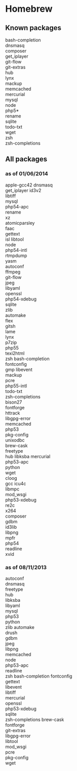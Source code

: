 # Homebrew

## Known packages

bash-completion  
dnsmasq   
composer  
get_iplayer  
git-flow  
git-extras  
hub  
lynx  
mackup  
memcached  
mercurial  
mysql  
node  
php5*    
rename  
sqlite  
todo-txt  
wget  
zsh  
zsh-completions  


## All packages

### as of 01/06/2014

apple-gcc42	
dnsmasq		
get_iplayer	
id3v2		
libtiff		
mysql		
php54-apc	 
rename	
xz	
atomicparsley	
faac	
gettext		
isl	
libtool		
node	
php54-intl 	
rtmpdump	
yasm	
autoconf	
ffmpeg		
git-flow	
jpeg	
libyaml		
openssl		
php54-xdebug	
sqlite	
zlib	
automake	 
flex	
gitsh	
lame	
lynx	
p7zip	
php55	
texi2html 	
zsh	
bash-completion		
fontconfig 	
gmp	
libevent	
mackup	
pcre	
php55-intl 	
todo-txt	
zsh-completions		
bison27		
fontforge	
httrack		
libgpg-error	
memcached	
php53	
pkg-config	
unixodbc	
brew-cask	
freetype	
hub	
libksba	
mercurial 	
php53-apc	
python	
wget	
cloog	
gcc	
icu4c	
libmpc	
mod_wsgi	
php53-xdebug	
re2c	
x264	
composer	 
gdbm	
id3lib	
libpng	
mpfr	
php54	
readline	
xvid	

### as of 08/11/2013

autoconf	
dnsmasq		
freetype	
hub		
libksba		
libyaml		
mysql		
php53		
python		
zlib
automake	
drush		
gdbm		
jpeg		
libpng		
memcached	
node		
php53-apc	
readline	
zsh
bash-completion	
fontconfig	
gettext		
libevent	
libtiff		
mercurial	
openssl		
php53-xdebug	
sqlite		
zsh-completions
brew-cask	
fontforge	
git-extras	
libgpg-error	
libtool		
mod_wsgi	
pcre		
pkg-config	 
wget

